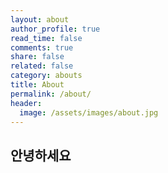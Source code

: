 ```yaml
---
layout: about
author_profile: true
read_time: false
comments: true
share: false
related: false
category: abouts
title: About
permalink: /about/
header:
  image: /assets/images/about.jpg
---
```


## 안녕하세요
